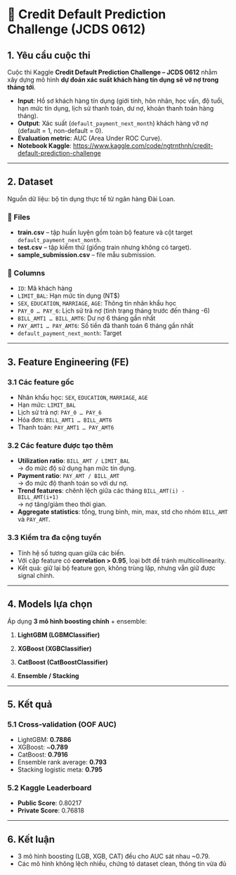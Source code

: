 # 🏦 Credit Default Prediction Challenge (JCDS 0612)

## 1. Yêu cầu cuộc thi
Cuộc thi Kaggle **Credit Default Prediction Challenge – JCDS 0612** nhằm xây dựng mô hình **dự đoán xác suất khách hàng tín dụng sẽ vỡ nợ trong tháng tới**.  

- **Input**: Hồ sơ khách hàng tín dụng (giới tính, hôn nhân, học vấn, độ tuổi, hạn mức tín dụng, lịch sử thanh toán, dư nợ, khoản thanh toán hàng tháng).  
- **Output**: Xác suất (`default_payment_next_month`) khách hàng vỡ nợ (default = 1, non-default = 0).  
- **Evaluation metric**: AUC (Area Under ROC Curve).  
- **Notebook Kaggle**: https://www.kaggle.com/code/ngtrnthnh/credit-default-prediction-challenge
---

## 2. Dataset
Nguồn dữ liệu: bộ tín dụng thực tế từ ngân hàng Đài Loan.  

### 📂 Files
- **train.csv** – tập huấn luyện gồm toàn bộ feature và cột target `default_payment_next_month`.  
- **test.csv** – tập kiểm thử (giống train nhưng không có target).  
- **sample_submission.csv** – file mẫu submission.  

### 🧾 Columns
- `ID`: Mã khách hàng  
- `LIMIT_BAL`: Hạn mức tín dụng (NT$)  
- `SEX`, `EDUCATION`, `MARRIAGE`, `AGE`: Thông tin nhân khẩu học  
- `PAY_0 … PAY_6`: Lịch sử trả nợ (tình trạng tháng trước đến tháng -6)  
- `BILL_AMT1 … BILL_AMT6`: Dư nợ 6 tháng gần nhất  
- `PAY_AMT1 … PAY_AMT6`: Số tiền đã thanh toán 6 tháng gần nhất  
- `default_payment_next_month`: Target  

---

## 3. Feature Engineering (FE)

### 3.1 Các feature gốc
- Nhân khẩu học: `SEX`, `EDUCATION`, `MARRIAGE`, `AGE`  
- Hạn mức: `LIMIT_BAL`  
- Lịch sử trả nợ: `PAY_0 … PAY_6`  
- Hóa đơn: `BILL_AMT1 … BILL_AMT6`  
- Thanh toán: `PAY_AMT1 … PAY_AMT6`  

### 3.2 Các feature được tạo thêm
- **Utilization ratio**: `BILL_AMT / LIMIT_BAL`  
  → đo mức độ sử dụng hạn mức tín dụng.  
- **Payment ratio**: `PAY_AMT / BILL_AMT`  
  → đo mức độ thanh toán so với dư nợ.  
- **Trend features**: chênh lệch giữa các tháng `BILL_AMT(i) - BILL_AMT(i+1)`  
  → nợ tăng/giảm theo thời gian.  
- **Aggregate statistics**: tổng, trung bình, min, max, std cho nhóm `BILL_AMT` và `PAY_AMT`.  

### 3.3 Kiểm tra đa cộng tuyến
- Tính hệ số tương quan giữa các biến.  
- Với cặp feature có **correlation > 0.95**, loại bớt để tránh multicollinearity.  
- Kết quả: giữ lại bộ feature gọn, không trùng lặp, nhưng vẫn giữ được signal chính.

---

## 4. Models lựa chọn
Áp dụng **3 mô hình boosting chính** + ensemble:  

1. **LightGBM (LGBMClassifier)**  

2. **XGBoost (XGBClassifier)**  

3. **CatBoost (CatBoostClassifier)**  

4. **Ensemble / Stacking**  

---

## 5. Kết quả

### 5.1 Cross-validation (OOF AUC)
- LightGBM: **0.7886**  
- XGBoost: ~**0.789**  
- CatBoost: **0.7916**  
- Ensemble rank average: **0.793**  
- Stacking logistic meta: **0.795**  

### 5.2 Kaggle Leaderboard
- **Public Score**: 0.80217  
- **Private Score**: 0.76818  

---

## 6. Kết luận
- 3 mô hình boosting (LGB, XGB, CAT) đều cho AUC sát nhau ~0.79.  
- Các mô hình không lệch nhiều, chứng tỏ dataset clean, thông tin vừa đủ


